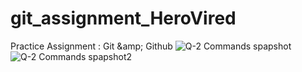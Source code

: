 # git_assignment_HeroVired
Practice Assignment : Git &amp;amp; Github
![Q-2 Commands spapshot](https://github.com/user-attachments/assets/e8028806-51d3-4cea-aca4-c711ee245655)
![Q-2 Commands spapshot2](https://github.com/user-attachments/assets/1d04fec4-8f11-40c7-95a8-e2922f01c0be)







